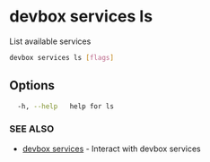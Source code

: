 # devbox services ls

List available services

```bash
devbox services ls [flags]
```

## Options

```bash
  -h, --help   help for ls
```

### SEE ALSO

* [devbox services](devbox_services.md)	 - Interact with devbox services


